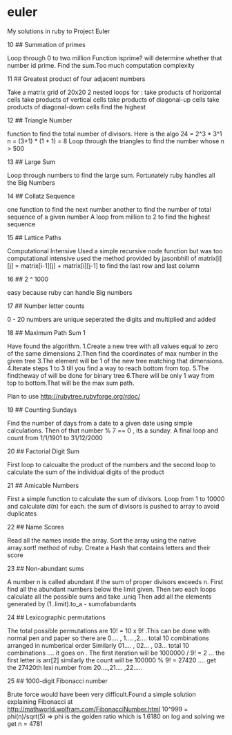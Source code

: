 euler
=====

My solutions in ruby to Project Euler

10 ## Summation of primes

Loop through 0 to two million
Function isprime? will determine whether that number id prime.
Find the sum.Too much computation complexity

11 ## Greatest product of four adjacent numbers

Take a matrix grid of 20x20
2 nested loops for :
take products of horizontal cells
take products of vertical cells
take products of diagonal-up cells
take products of diagonal-down cells
find the highest

12 ## Triangle Number

function to find the total number of divisors.
Here is the algo
24 = 2^3 * 3^1
n =  (3+1) * (1 + 1) = 8
Loop through the triangles to find the number whose n > 500

13 ## Large Sum

Loop through numbers to find the large sum.
Fortunately ruby handles all the Big Numbers

14 ## Collatz Sequence

one function to find the next number
another to find the number of total sequence of a given number
A loop from million to 2 to find the highest sequence

15 ## Lattice Paths

Computational Intensive
Used a simple recursive node function but was too computational intensive
used the method provided by jasonbhill of matrix[i][j] = matrix[i-1][j] + matrix[i][j-1] to find the last row and last column

16 ## 2 ^ 1000

easy because ruby can handle Big numbers

17 ## Number letter counts

0 - 20 numbers are unique 
seperated the digits and multiplied and added

18 ## Maximum Path Sum 1

Have found the algorithm.
1.Create a new tree with all values equal to zero of the same dimensions
2.Then find the coordinates of max number in the given tree
3.The element will be 1 of the new tree matching that dimensions.
4.Iterate steps 1 to 3 till you find a way to reach bottom from top.
5.The findtheway of will be done for binary tree
6.There will be only 1 way from top to bottom.That will be the max sum path.

Plan to use http://rubytree.rubyforge.org/rdoc/

19 ## Counting Sundays

Find the number of days from a date to a given date using simple calculations.
Then of that number % 7 == 0 , its a sunday.
A final loop and count from 1/1/1901 to 31/12/2000

20 ## Factorial Digit Sum

First loop to calcualte the product of the numbers and the second loop to calculate the sum of the individual
digits of the product

21 ## Amicable Numbers

First a simple function to calculate the sum of divisors.
Loop from 1 to 10000 and calculate d(n) for each.
the sum of divisors is pushed to array to avoid duplicates

22 ## Name Scores

Read all the names inside the array.
Sort the array using the native array.sort! method of ruby.
Create a Hash that contains letters and their score

23 ## Non-abundant sums

A number n is called abundant if the sum of proper divisors exceeds n.
First find all the abundant numbers below the limit given.
Then two each loops calculate all the possible sums and take .uniq
Then add all the elements generated by (1..limit).to_a - sumofabundants

24 ## Lexicographic permutations

The total possible permutations are 10! = 10 x 9! .This can be done with normal pen and paper
so there are 0.... , 1.... ,2.... total 10 combinations arranged in numberical order
Similarly 01.... , 02... , 03... total 10 combinations .... it goes on .
The first iteration will be 1000000 / 9! = 2 ... the first letter is arr[2]
similarly the count will be 100000 % 9! = 27420 .... get the 27420th lexi number from 20....,21.... ,22.....

25 ## 1000-digit Fibonacci number

Brute force would have been very difficult.Found a simple solution explaining Fibonacci at http://mathworld.wolfram.com/FibonacciNumber.html
10^999 = phi(n)/sqrt(5) => phi is the golden ratio which is 1.6180
on log and solving we get n = 4781
